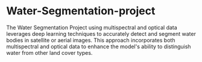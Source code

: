 # Water-Segmentation-project
The Water Segmentation Project using multispectral and optical data leverages deep learning techniques to accurately detect and segment water bodies in satellite or aerial images. This approach incorporates both multispectral and optical data to enhance the model's ability to distinguish water from other land cover types.
